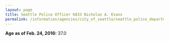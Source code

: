 ```yaml
---
layout: page
title: Seattle Police Officer 6833 Nicholas A. Evans
permalink: /information/agencies/city_of_seattle/seattle_police_department/copbook/6833/
---
```


**Age as of Feb. 24, 2016:** 37.0
